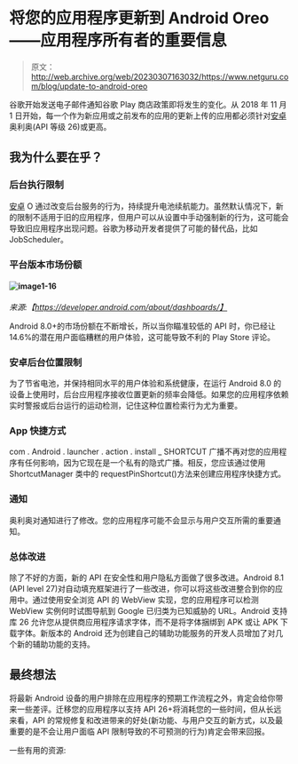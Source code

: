 # 将您的应用程序更新到 Android Oreo——应用程序所有者的重要信息

> 原文：<http://web.archive.org/web/20230307163032/https://www.netguru.com/blog/update-to-android-oreo>

 谷歌开始发送电子邮件通知谷歌 Play 商店政策即将发生的变化。从 2018 年 11 月 1 日开始，每一个作为新应用或之前发布的应用的更新上传的应用都必须针对[安卓](/web/20221001234426/https://www.netguru.com/services/android-mobile-development)奥利奥(API 等级 26)或更高。

## 我为什么要在乎？

### 后台执行限制

[安卓](/web/20221001234426/https://www.netguru.com/services/android-mobile-development) O 通过改变后台服务的行为，持续提升电池续航能力。虽然默认情况下，新的限制不适用于旧的应用程序，但用户可以从设置中手动强制新的行为，这可能会导致旧应用程序出现问题。谷歌为移动开发者提供了可能的替代品，比如 JobScheduler。

### 平台版本市场份额

#### ![image1-16](img/709a62f2412f1e9b01c979ad6cb8abe3.png)

*来源:【https://developer.android.com/about/dashboards/】*

Android 8.0+的市场份额在不断增长，所以当你瞄准较低的 API 时，你已经让 14.6%的潜在用户面临糟糕的用户体验，这可能导致不利的 Play Store 评论。

### 安卓后台位置限制

为了节省电池，并保持相同水平的用户体验和系统健康，在运行 Android 8.0 的设备上使用时，后台应用程序接收位置更新的频率会降低。如果您的应用程序依赖实时警报或后台运行的运动检测，记住这种位置检索行为尤为重要。

### App 快捷方式

com . Android . launcher . action . install _ SHORTCUT 广播不再对您的应用程序有任何影响，因为它现在是一个私有的隐式广播。相反，您应该通过使用 ShortcutManager 类中的 requestPinShortcut()方法来创建应用程序快捷方式。

### 通知

奥利奥对通知进行了修改。您的应用程序可能不会显示与用户交互所需的重要通知。

### 总体改进

除了不好的方面，新的 API 在安全性和用户隐私方面做了很多改进。Android 8.1 (API level 27)对自动填充框架进行了一些改进，你可以将这些改进整合到你的应用中。通过使用安全浏览 API 的 WebView 实现，您的应用程序可以检测 WebView 实例何时试图导航到 Google 已归类为已知威胁的 URL。Android 支持库 26 允许您从提供商应用程序请求字体，而不是将字体捆绑到 APK 或让 APK 下载字体。新版本的 Android 还为创建自己的辅助功能服务的开发人员增加了对几个新的辅助功能的支持。

## 最终想法

将最新 Android 设备的用户排除在应用程序的预期工作流程之外，肯定会给你带来一些差评。迁移您的应用程序以支持 API 26+将消耗您的一些时间，但从长远来看，API 的常规修复和改进带来的好处(新功能、与用户交互的新方式，以及最重要的是不会让用户面临 API 限制导致的不可预测的行为)肯定会带来回报。

一些有用的资源: